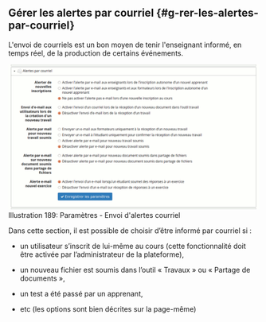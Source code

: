 ## Gérer les alertes par courriel {#g-rer-les-alertes-par-courriel}

L&#039;envoi de courriels est un bon moyen de tenir l&#039;enseignant informé, en temps réel, de la production de certains événements.

![](../assets/image265.png)Illustration 189: Paramètres - Envoi d&#039;alertes courriel

Dans cette section, il est possible de choisir d’être informé par courriel si :

*   un utilisateur s’inscrit de lui-même au cours (cette fonctionnalité doit être activée par l’administrateur de la plateforme),

*   un nouveau fichier est soumis dans l’outil « Travaux » ou « Partage de documents »,

*   un test a été passé par un apprenant,

*   etc (les options sont bien décrites sur la page-même)
